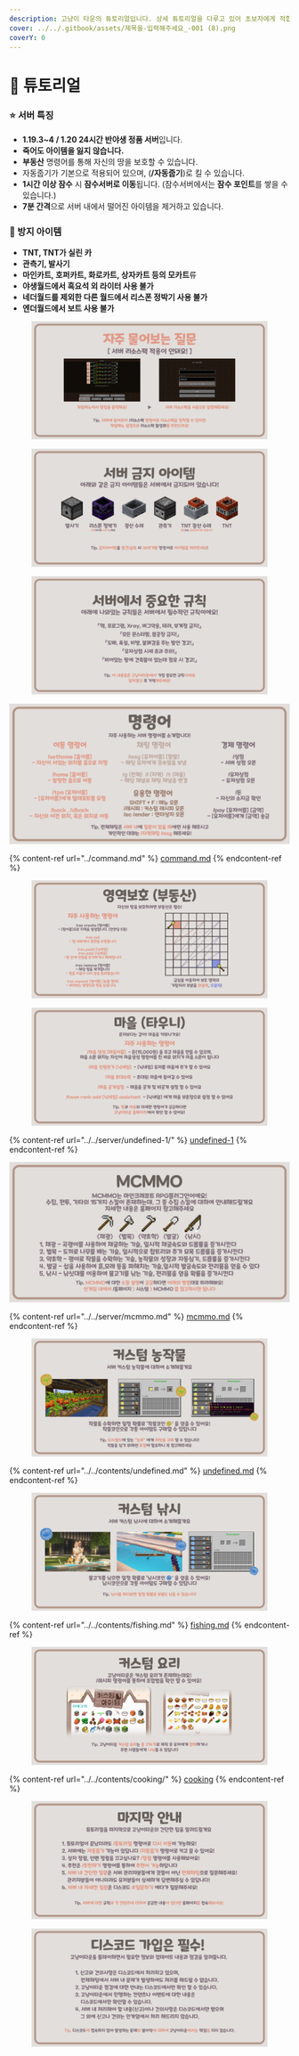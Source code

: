 ```yaml
---
description: 고냥이 타운의 튜토리얼입니다. 상세 튜토리얼을 다루고 있어 초보자에게 적합합니다.
cover: ../../.gitbook/assets/제목을-입력해주세요_-001 (8).png
coverY: 0
---
```


# 🌟 튜토리얼

### ⭐ 서버 특징

* **1.19.3\~4 / 1.20  24시간 반야생 정품 서버**입니다.
* **죽어도 아이템을 잃지 않습니다.**
* **부동산** 명령어를 통해 자신의 땅을 보호할 수 있습니다.
* 자동줍기가 기본으로 적용되어 있으며, (**/자동줍기**)로 킬 수 있습니다.
* **1시간 이상 잠수** 시 **잠수서버로 이동**됩니다. (잠수서버에서는 **잠수 포인트**를 쌓을 수 있습니다.)
* **7분 간격**으로 서버 내에서 떨어진 아이템을 제거하고 있습니다.

### 🚫 방지 아이템

* **TNT, TNT가 실린 카**
* **관측기, 발사기**
* **마인카트, 호퍼카트, 화로카트, 상자카트 등의 모카트**류
* **야생월드에서 흑요석 외 라이터 사용 불가**
* **네더월드를 제외한 다른 월드에서 리스폰 정박기 사용 불가**
* **엔더월드에서 보트 사용 불가**

<figure><img src="../../.gitbook/assets/1구간ㅣ자주 물어보는 질문.png" alt=""><figcaption></figcaption></figure>

<figure><img src="../../.gitbook/assets/3-1구간ㅣ서버 금지 아이템.png" alt=""><figcaption></figcaption></figure>

<figure><img src="../../.gitbook/assets/3-2구간ㅣ서버에서 중요한 규칙.png" alt=""><figcaption></figcaption></figure>

![](<../../.gitbook/assets/5구간ㅣ서버 명령어.png>)

{% content-ref url="../command.md" %}
[command.md](../command.md)
{% endcontent-ref %}

<figure><img src="../../.gitbook/assets/6-1구간ㅣ부동산.png" alt=""><figcaption></figcaption></figure>

<figure><img src="../../.gitbook/assets/6-2구간ㅣ마을.png" alt=""><figcaption></figcaption></figure>

{% content-ref url="../../server/undefined-1/" %}
[undefined-1](../../server/undefined-1/)
{% endcontent-ref %}

![](../../.gitbook/assets/7구간.png)

{% content-ref url="../../server/mcmmo.md" %}
[mcmmo.md](../../server/mcmmo.md)
{% endcontent-ref %}

<figure><img src="../../.gitbook/assets/8-1구간.png" alt=""><figcaption></figcaption></figure>

{% content-ref url="../../contents/undefined.md" %}
[undefined.md](../../contents/undefined.md)
{% endcontent-ref %}

<figure><img src="../../.gitbook/assets/8-2구간ㅣ커스텀 낚시.png" alt=""><figcaption></figcaption></figure>

{% content-ref url="../../contents/fishing.md" %}
[fishing.md](../../contents/fishing.md)
{% endcontent-ref %}

<figure><img src="../../.gitbook/assets/8-3구간ㅣ커스텀 요리.png" alt=""><figcaption></figcaption></figure>

{% content-ref url="../../contents/cooking/" %}
[cooking](../../contents/cooking/)
{% endcontent-ref %}

<figure><img src="../../.gitbook/assets/9구간ㅣ마지막 안내.png" alt=""><figcaption></figcaption></figure>

<figure><img src="../../.gitbook/assets/특별구간.png" alt=""><figcaption></figcaption></figure>
